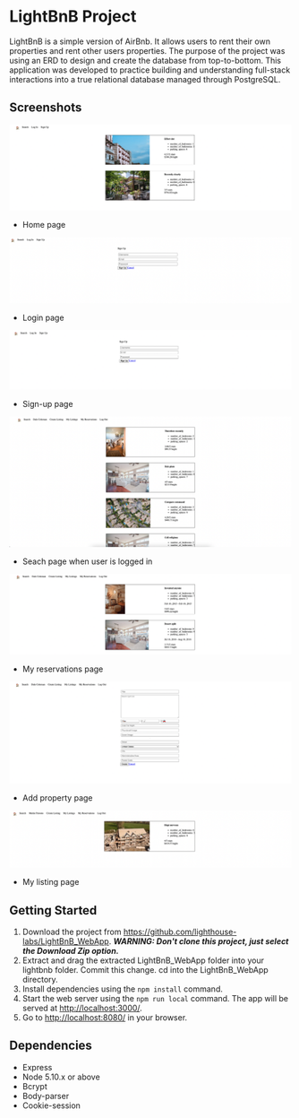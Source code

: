 # LightBnB Project

LightBnB is a simple version of AirBnb. It allows users to rent their own properties and rent other users properties. The purpose of the project was using an ERD to design and create the database from top-to-bottom. This application was developed to practice building and understanding full-stack interactions into a true relational database managed through PostgreSQL.


## Screenshots

![home-page-search](https://github.com/brendsmvreal/LightBnB/blob/main/screenshots/home-page-search.png)
* Home page

![login-page](https://github.com/brendsmvreal/LightBnB/blob/main/screenshots/login-page.png)
* Login page

![sign-up-page](https://github.com/brendsmvreal/LightBnB/blob/main/screenshots/sign-up-page.png)
* Sign-up page

![page-search-user-logged](https://github.com/brendsmvreal/LightBnB/blob/main/screenshots/page-search-user-logged.png)
* Seach page when user is logged in

![my-reservations-page](https://github.com/brendsmvreal/LightBnB/blob/main/screenshots/my-reservations-page.png)
* My reservations page 

![add-property-page](https://github.com/brendsmvreal/LightBnB/blob/main/screenshots/add-property-page.png)
* Add property page

![my-listing-page](https://github.com/brendsmvreal/LightBnB/blob/main/screenshots/my-listing-page.png)
* My listing page






## Getting Started

1. Download the project from https://github.com/lighthouse-labs/LightBnB_WebApp. ***WARNING: Don't clone this project, just select the Download Zip option.***
2. Extract and drag the extracted LightBnB_WebApp folder into your lightbnb folder. Commit this change. cd into the LightBnB_WebApp directory.
3. Install dependencies using the `npm install` command.
3. Start the web server using the `npm run local` command. The app will be served at <http://localhost:3000/>.
4. Go to <http://localhost:8080/> in your browser.


## Dependencies

- Express
- Node 5.10.x or above
- Bcrypt 
- Body-parser
- Cookie-session
